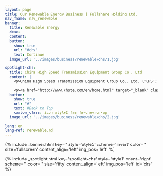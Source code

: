```yaml
---
layout: page
title: Our Renewable Energy Business | Fullshare Holding Ltd.
nav_fname: nav_renewable
banner:
  title: Renewable Energy
  desc:
  content:
  button:
    show: true
    url: "#chs"
    text: Continue
  image_url: '../images/business/renewable/chs/1.jpg'

spotlight-chs:
  title: China High Speed Transmission Equipment Group Co., Ltd
  content: |
    <p>China High Speed Transmission Equipment Group Co., Ltd. (“CHS”; SEHK stock code: 658.HK), a subsidiary of the group, is a large enterprise group that specialized in the production of high-speed and heavy-load transmission equipment. Founded in 1969, CHS was listed on the Hong Kong stock exchange in 2007. CHS has developed itself into the global transmission industry leader in wind power generation, industrial equipment, machine tools and other business industries.</p>

    <p><a href="http://www.chste.com/en/home.html" target="_blank" class="button">Visit Website</a></p>
  button:
    show: true
    url: "#"
    text: #Back to Top
    custom_class: icon style2 fas fa-chevron-up
  image_url: '../images/business/renewable/chs/2.jpg'

lang: en
lang-ref: renewable.md
---
```

<!-- Welcome Banner -->
{% include _banner.html key='' style='style5' scheme='invert' color='' size='fullscreen' content_align='left' img_pos='left' %}

<!-- Properties -->
{% include _spotlight.html key='spotlight-chs' style='style1' orient='right' scheme='' color='' size='fifty' content_align='left' img_pos='left' id='chs' %}

